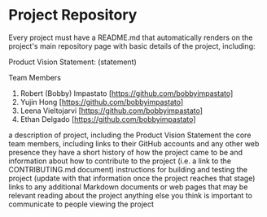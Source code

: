 # Project Repository

Every project must have a README.md that automatically renders on the project's main repository page with basic details of the project, including:

Product Vision Statement: (statement)

Team Members
1. Robert (Bobby) Impastato [https://github.com/bobbyimpastato]
2. Yujin Hong [https://github.com/bobbyimpastato]
3. Leena Vieltojarvi [https://github.com/bobbyimpastato]
4. Ethan Delgado [https://github.com/bobbyimpastato]



a description of project, including the Product Vision Statement
the core team members, including links to their GitHub accounts and any other web presence they have
a short history of how the project came to be and information about how to contribute to the project (i.e. a link to the CONTRIBUTING.md document)
instructions for building and testing the project (update with that information once the project reaches that stage)
links to any additional Markdown documents or web pages that may be relevant reading about the project
anything else you think is important to communicate to people viewing the project
